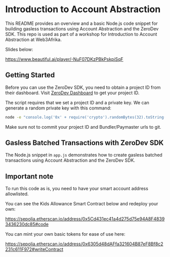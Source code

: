 # Introduction to Account Abstraction

This README provides an overview and a basic Node.js code snippet for building gasless transactions using Account Abstraction and the ZeroDev SDK. This repo is used as part of a workshop for Introduction to Account Abstraction at Web3Afrika. 

Slides below: 

https://www.beautiful.ai/player/-NuF07DKzPBkPskpiSqF

## Getting Started

Before you can use the ZeroDev SDK, you need to obtain a project ID from their dashboard. Visit [ZeroDev Dashboard](https://dashboard.zerodev.app/) to get your project ID.

The script requires that we set a project ID and a private key. We can generate a random private key with this command:

```bash
node -e "console.log('0x' + require('crypto').randomBytes(32).toString('hex'))"
```

Make sure not to commit your project ID and Bundler/Paymaster urls to git. 


## Gasless Batched Transactions with ZeroDev SDK

The Node.js snippet in `app.js` demonstrates how to create gasless batched transactions using Account Abstraction and the ZeroDev SDK. 

## Important note 

To run this code as is, you need to have your smart account address allowlisted. 

You can see the Kids Allowance Smart Contract below and redeploy your own: 

https://sepolia.etherscan.io/address/0x5Cd431ec41a4d275d75e94A8F48393436230dc85#code

You can mint your own basic tokens for ease of use here: 

https://sepolia.etherscan.io/address/0x6305d48dAFfa321604B87eF8Bf8c2231c611F972#writeContract

